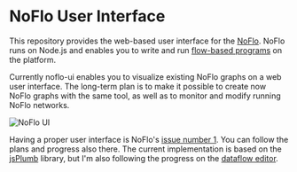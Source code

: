NoFlo User Interface
====================

This repository provides the web-based user interface for the [NoFlo](http://noflojs.org). NoFlo runs on Node.js and enables you to write and run [flow-based programs](http://en.wikipedia.org/wiki/Flow-based_programming) on the platform.

Currently noflo-ui enables you to visualize existing NoFlo graphs on a web user interface. The long-term plan is to make it possible to create now NoFlo graphs with the same tool, as well as to monitor and modify running NoFlo networks.

![NoFlo UI](https://pbs.twimg.com/media/A76BXMbCIAA-VMI.png:medium)

Having a proper user interface is NoFlo's [issue number 1](https://github.com/bergie/noflo/issues/1). You can follow the plans and progress also there. The current implementation is based on the [jsPlumb](http://jsplumb.org/) library, but I'm also following the progress on the [dataflow editor](http://meemoo.org/dataflow/).
